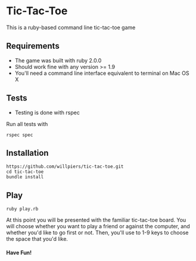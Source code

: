 Tic-Tac-Toe
=========

This is a ruby-based command line tic-tac-toe game

Requirements
--
  - The game was built with ruby 2.0.0
  - Should work fine with any version >= 1.9
  - You'll need a command line interface equivalent to terminal on Mac OS X
  
Tests
--
  - Testing is done with rspec

Run all tests with 
```
rspec spec
```

Installation
--
```
https://github.com/willpiers/tic-tac-toe.git
cd tic-tac-toe
bundle install
```

Play
--
```
ruby play.rb
```
At this point you will be presented with the familiar tic-tac-toe board. You will choose whether you want to play a friend or against the computer, and whether you'd like to go first or not. Then, you'll use to 1-9 keys to choose the space that you'd like.

#### Have Fun!
